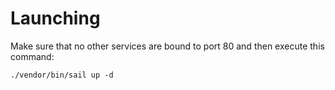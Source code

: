 # Launching

Make sure that no other services are bound to port 80 and then execute this command:
```
./vendor/bin/sail up -d
```
